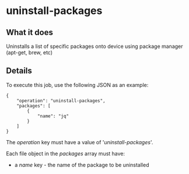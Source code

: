 # uninstall-packages

## What it does

Uninstalls a list of specific packages onto device using package manager (apt-get, brew, etc)

## Details

To execute this job, use the following JSON as an example:
```
{
    "operation": "uninstall-packages",
    "packages": [
        {
            "name": "jq"
        }
    ]
}
```

The *operation* key must have a value of '*uninstall-packages*'.

Each file object in the *packages* array must have:
* a *name* key - the name of the package to be uninstalled
